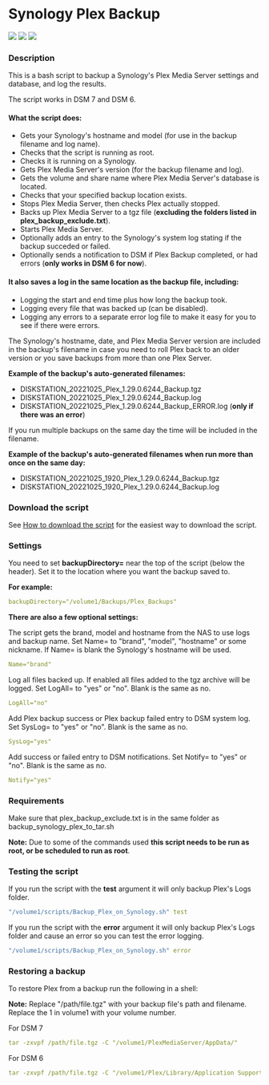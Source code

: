 # Synology Plex Backup

<a href="https://github.com/007revad/Synology_Plex_Backup/releases"><img src="https://img.shields.io/github/release/007revad/Synology_Plex_Backup.svg"></a>
<a href="https://hits.seeyoufarm.com"><img src="https://hits.seeyoufarm.com/api/count/incr/badge.svg?url=https%3A%2F%2Fgithub.com%2F007revad%2FSynology_Plex_Backup&count_bg=%2379C83D&title_bg=%23555555&icon=&icon_color=%23E7E7E7&title=hits&edge_flat=false"/></a>
[![](https://img.shields.io/static/v1?label=Sponsor&message=%E2%9D%A4&logo=GitHub&color=%23fe8e86)](https://github.com/sponsors/007revad)

### Description

This is a bash script to backup a Synology's Plex Media Server settings and database, and log the results.

The script works in DSM 7 and DSM 6.

#### What the script does:

-   Gets your Synology's hostname and model (for use in the backup filename and log name).
-   Checks that the script is running as root.
-   Checks it is running on a Synology.
-   Gets Plex Media Server's version (for the backup filename and log).
-   Gets the volume and share name where Plex Media Server's database is located.
-   Checks that your specified backup location exists.
-   Stops Plex Media Server, then checks Plex actually stopped.
-   Backs up Plex Media Server to a tgz file (**excluding the folders listed in plex_backup_exclude.txt**).
-   Starts Plex Media Server.
-   Optionally adds an entry to the Synology's system log stating if the backup succeded or failed.
-   Optionally sends a notification to DSM if Plex Backup completed, or had errors (**only works in DSM 6 for now**).

#### It also saves a log in the same location as the backup file, including:

-   Logging the start and end time plus how long the backup took.
-   Logging every file that was backed up (can be disabled).
-   Logging any errors to a separate error log file to make it easy for you to see if there were errors.

The Synology's hostname, date, and Plex Media Server version are included in the backup's filename in case you need to roll Plex back to an older version or you save backups from more than one Plex Server.

**Example of the backup's auto-generated filenames:** 
-   DISKSTATION_20221025_Plex_1.29.0.6244_Backup.tgz
-   DISKSTATION_20221025_Plex_1.29.0.6244_Backup.log
-   DISKSTATION_20221025_Plex_1.29.0.6244_Backup_ERROR.log (**only if there was an error**)

If you run multiple backups on the same day the time will be included in the filename.

**Example of the backup's auto-generated filenames when run more than once on the same day:** 
-   DISKSTATION_20221025_1920_Plex_1.29.0.6244_Backup.tgz
-   DISKSTATION_20221025_1920_Plex_1.29.0.6244_Backup.log

### Download the script

See <a href=images/how_to_download_generic.png/>How to download the script</a> for the easiest way to download the script.

### Settings

You need to set **backupDirectory=** near the top of the script (below the header). Set it to the location where you want the backup saved to. 

**For example:**

```YAML
backupDirectory="/volume1/Backups/Plex_Backups"
```

**There are also a few optional settings:**

The script gets the brand, model and hostname from the NAS to use logs and backup name.
Set Name= to "brand", "model", "hostname" or some nickname. If Name= is blank the Synology's hostname will be used.

```YAML
Name="brand"
```

Log all files backed up. If enabled all files added to the tgz archive will be logged.
Set LogAll= to "yes" or "no". Blank is the same as no.

```YAML
LogAll="no"
```

Add Plex backup success or Plex backup failed entry to DSM system log.
Set SysLog= to "yes" or "no". Blank is the same as no.

```YAML
SysLog="yes"
```

Add success or failed entry to DSM notifications.
Set Notify= to "yes" or "no". Blank is the same as no.

```YAML
Notify="yes"
```

### Requirements

Make sure that plex_backup_exclude.txt is in the same folder as backup_synology_plex_to_tar.sh

**Note:** Due to some of the commands used **this script needs to be run as root, or be scheduled to run as root**.


### Testing the script

If you run the script with the **test** argument it will only backup Plex's Logs folder.

```YAML
"/volume1/scripts/Backup_Plex_on_Synology.sh" test
```

If you run the script with the **error** argument it will only backup Plex's Logs folder and cause an error so you can test the error logging.

```YAML
"/volume1/scripts/Backup_Plex_on_Synology.sh" error
```

### Restoring a backup

To restore Plex from a backup run the following in a shell:

**Note:** Replace "/path/file.tgz" with your backup file's path and filename. Replace the 1 in volume1 with your volume number.

For DSM 7
```YAML
tar -zxvpf /path/file.tgz -C "/volume1/PlexMediaServer/AppData/"
```

For DSM 6
```YAML
tar -zxvpf /path/file.tgz -C "/volume1/Plex/Library/Application Support/"
```

